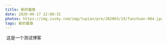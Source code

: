 ```yaml
---
title: 新的篇章
date: 2020-09-17 22:00:31
photos: https://img.ivsky.com/img/tupian/pre/202003/19/fanchuan-004.jpg
tags: 新的篇章 
---
```


​	这是一个测试博客